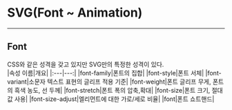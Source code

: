 # SVG(Font ~ Animation)
- - -
## Font
CSS와 같은 성격을 갖고 있지만 SVG만의 특정한 성격이 있다.  
|속성 이름|개요|
|:---|---:|
|font-family|폰트의 집합|
|font-style|폰트 서체|
|font-variant|소문자 텍스트 표현의 글리프 적용 기준|
|font-weight|폰트 글리프 무게, 폰트의 흑색 농도, 선 두께|
|font-stretch|폰트 폭의 압축,확대|
|font-size|폰트 크기, 절대값 사용|
|font-size-adjust|엘리먼트에 대한 가로/세로 비율|
|font|폰트 쇼트핸드|
